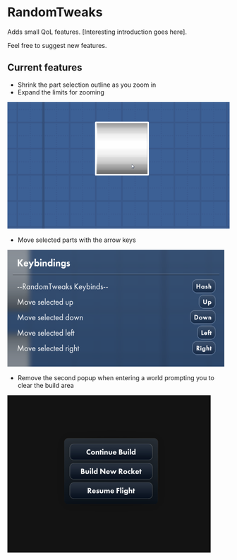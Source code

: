 # RandomTweaks

Adds small QoL features. [Interesting introduction goes here].

Feel free to suggest new features.

## Current features

- Shrink the part selection outline as you zoom in
- Expand the limits for zooming

![Image](images/ExtraZoom.gif)

- Move selected parts with the arrow keys

![Image](images/Keybinds.png)

- Remove the second popup when entering a world prompting you to clear the build area

![Image](images/EnterWorldOptions.png)
